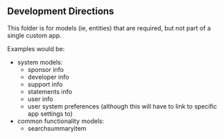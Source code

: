 ## Development Directions ##

This folder is for models (ie, entities) that are required, 
but not part of a single custom app.

Examples would be:
* system models:
  * sponsor info
  * developer info
  * support info
  * statements info
  * user info
  * user system preferences (although this will have to link to specific app settings to)
* common functionality models:
  * searchsummaryitem 

